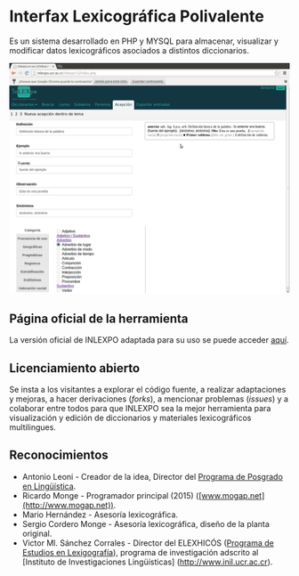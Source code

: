 # Interfax Lexicográfica Polivalente
Es un sistema desarrollado en PHP y MYSQL para almacenar, visualizar
y modificar datos lexicográficos asociados a distintos diccionarios.

![Captura de pantalla de INLEXPO](Screenshots/VistaLema.png?raw=true "Captura de pantalla de INLEXPO")

## Página oficial de la herramienta
La versión oficial de INLEXPO adaptada para su uso se puede acceder [aquí](http://www.inlexpo.ucr.ac.cr/inlexpo15/).

## Licenciamiento abierto
Se insta a los visitantes a explorar el código fuente, a realizar adaptaciones
y mejoras, a hacer derivaciones (*forks*), a mencionar problemas (*issues*) 
y a colaborar entre todos para que INLEXPO sea la mejor herramienta para
visualización y edición de diccionarios y materiales lexicográficos 
multilingues.

## Reconocimientos
* Antonio Leoni - Creador de la idea, Director del [Programa de Posgrado en Lingüística](http://linguistica.ucr.ac.cr/).
* Ricardo Monge - Programador principal (2015) ([www.mogap.net](http://www.mogap.net)).
* Mario Hernández - Asesoría lexicográfica.
* Sergio Cordero Monge - Asesoría lexicográfica, diseño de la planta original.
* Victor Ml. Sánchez Corrales - Director del ELEXHICÓS ([Programa de Estudios en Lexigografía](http://lexicografia.ucr.ac.cr/)), programa de investigación adscrito al [Instituto de Investigaciones Lingüísticas] (http://www.inil.ucr.ac.cr).
